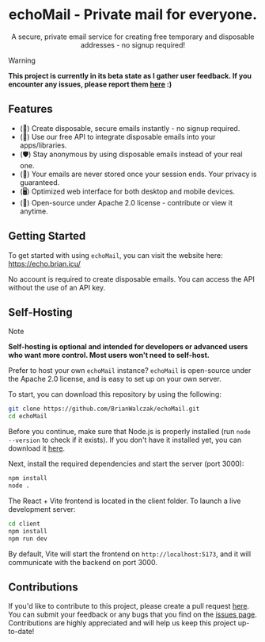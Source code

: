 <h1 align="center">echoMail - Private mail for everyone.</h1>
<p align="center">A secure, private email service for creating free temporary and disposable addresses - no signup required!</p>

> [!WARNING]
> **This project is currently in its beta state as I gather user feedback. If you encounter any issues, please report them <a href='https://github.com/BrianWalczak/echoMail/issues'>here</a> :)**

## Features
- (📧) Create disposable, secure emails instantly - no signup required.
- (🔗) Use our free API to integrate disposable emails into your apps/libraries.
- (🛡️) Stay anonymous by using disposable emails instead of your real one.
- (📂) Your emails are never stored once your session ends. Your privacy is guaranteed.
- (🖥️) Optimized web interface for both desktop and mobile devices.
- (👤) Open-source under Apache 2.0 license - contribute or view it anytime.

## Getting Started
To get started with using `echoMail`, you can visit the website here: https://echo.brian.icu/

No account is required to create disposable emails. You can access the API without the use of an API key.

## Self-Hosting
> [!NOTE]
> **Self-hosting is optional and intended for developers or advanced users who want more control. Most users won't need to self-host.**

Prefer to host your own `echoMail` instance? `echoMail` is open-source under the Apache 2.0 license, and is easy to set up on your own server.

To start, you can download this repository by using the following:
```bash
git clone https://github.com/BrianWalczak/echoMail.git
cd echoMail
```

Before you continue, make sure that Node.js is properly installed (run `node --version` to check if it exists). If you don't have it installed yet, you can download it [here](https://nodejs.org/en/download).

Next, install the required dependencies and start the server (port 3000):
```bash
npm install
node .
```

The React + Vite frontend is located in the client folder. To launch a live development server:
```bash
cd client
npm install
npm run dev
```

By default, Vite will start the frontend on `http://localhost:5173`, and it will communicate with the backend on port 3000.

## Contributions

If you'd like to contribute to this project, please create a pull request [here](https://github.com/BrianWalczak/echoMail/pulls). You can submit your feedback or any bugs that you find on the <a href='https://github.com/BrianWalczak/echoMail/issues'>issues page</a>. Contributions are highly appreciated and will help us keep this project up-to-date!
